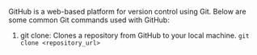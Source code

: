 GitHub is a web-based platform for version control using Git. Below are some common Git commands used with GitHub:

1. git clone: Clones a repository from GitHub to your local machine.
   ```git clone <repository_url>```

